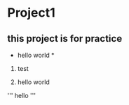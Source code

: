 # Project1

## this project is for practice 

* hello world *

1. test

2. hello world

''' hello ''' 
